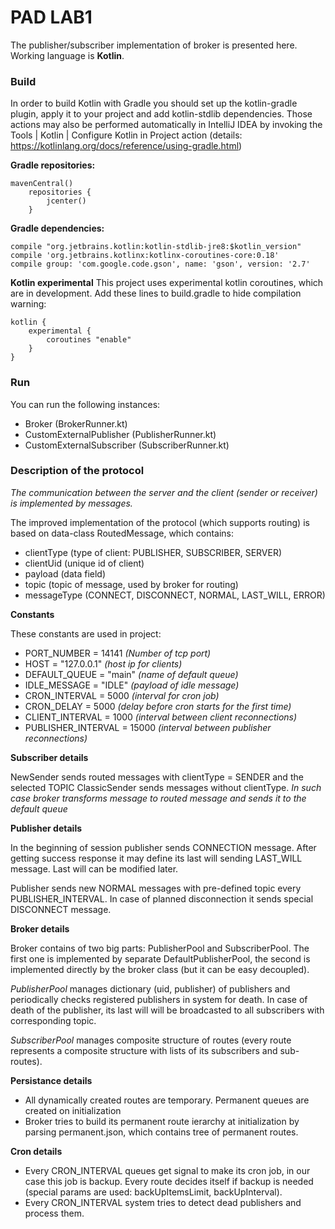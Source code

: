 # PAD LAB1


The publisher/subscriber implementation of broker is presented here. Working language is **Kotlin**. 

### Build

In order to build Kotlin with Gradle you should set up the kotlin-gradle plugin, apply it to your project and add kotlin-stdlib dependencies. Those actions may also be performed automatically in IntelliJ IDEA by invoking the Tools | Kotlin | Configure Kotlin in Project action (details: https://kotlinlang.org/docs/reference/using-gradle.html) 

**Gradle repositories:**
~~~
mavenCentral()
    repositories {
        jcenter()
    }
~~~

**Gradle dependencies:**
~~~
compile "org.jetbrains.kotlin:kotlin-stdlib-jre8:$kotlin_version"
compile 'org.jetbrains.kotlinx:kotlinx-coroutines-core:0.18'
compile group: 'com.google.code.gson', name: 'gson', version: '2.7'
~~~

**Kotlin experimental**
This project uses experimental kotlin coroutines, which are in development.
Add these lines to build.gradle to hide compilation warning:
~~~
kotlin {
    experimental {
        coroutines "enable"
    }
}
~~~

### Run

You can run the following instances:
+ Broker (BrokerRunner.kt)
+ CustomExternalPublisher (PublisherRunner.kt)
+ CustomExternalSubscriber (SubscriberRunner.kt)

### Description of the protocol

*The communication between the server and the client (sender or receiver) is implemented by messages.*

The improved implementation of the protocol (which supports routing) is based on data-class RoutedMessage, which contains:
+ clientType (type of client: PUBLISHER, SUBSCRIBER, SERVER)
+ clientUid (unique id of client)
+ payload (data field)
+ topic (topic of message, used by broker for routing)
+ messageType (CONNECT, DISCONNECT, NORMAL, LAST_WILL, ERROR)

**Constants**

These constants are used in project:
- PORT_NUMBER = 14141 *(Number of tcp port)*
- HOST = "127.0.0.1" *(host ip for clients)*
- DEFAULT_QUEUE = "main" *(name of default queue)*
- IDLE_MESSAGE = "IDLE" *(payload of idle message)*
- CRON_INTERVAL = 5000 *(interval for cron job)*
- CRON_DELAY = 5000 *(delay before cron starts for the first time)*
- CLIENT_INTERVAL = 1000 *(interval between client reconnections)*
- PUBLISHER_INTERVAL = 15000 *(interval between publisher reconnections)*

**Subscriber details**

NewSender sends routed messages with clientType = SENDER and the selected TOPIC
ClassicSender sends messages without clientType.
*In such case broker transforms message to routed message and sends it to the default queue*

**Publisher details**

In the beginning of session publisher sends CONNECTION message. After getting success response it may define its last will sending LAST_WILL message. Last will can be modified later.

Publisher sends new NORMAL messages with pre-defined topic every PUBLISHER_INTERVAL. In case of planned disconnection it sends special DISCONNECT message.

**Broker details**

Broker contains of two big parts: PublisherPool and SubscriberPool.
The first one is implemented by separate DefaultPublisherPool, the second is implemented directly by the broker class (but it  can be easy decoupled).

*PublisherPool* manages dictionary (uid, publisher) of publishers and periodically checks registered publishers in system for death. In case of death of the publisher, its last will will be broadcasted to all subscribers with corresponding topic.

*SubscriberPool* manages composite structure of routes (every route represents a composite structure with lists of its subscribers and sub-routes).

**Persistance details**

+ All dynamically created routes are temporary. Permanent queues are created on initialization
+ Broker tries to build its permanent route ierarchy at initialization by parsing permanent.json, which contains tree of permanent routes.

**Cron details**

+ Every CRON_INTERVAL queues get signal to make its cron job, in our case this job is backup. Every route decides itself if backup is needed (special params are used: backUpItemsLimit, backUpInterval).
+ Every CRON_INTERVAL system tries to detect dead publishers and process them.

